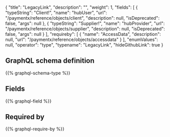 {
  "title": "LegacyLink",
  "description": "",
  "weight": 1,
  "fields": [
    {
      "typeString": "Client!",
      "name": "hubUser",
      "url": "/paymentx/reference/objects/client",
      "description": null,
      "isDeprecated": false,
      "args": null
    },
    {
      "typeString": "Supplier!",
      "name": "hubProvider",
      "url": "/paymentx/reference/objects/supplier",
      "description": null,
      "isDeprecated": false,
      "args": null
    }
  ],
  "requireby": [
    {
      "name": "AccessData",
      "description": null,
      "url": "/paymentx/reference/objects/accessdata"
    }
  ],
  "enumValues": null,
  "operator": "type",
  "typename": "LegacyLink",
  "hideGithubLink": true
}
## GraphQL schema definition

{{% graphql-schema-type %}}

## Fields

{{% graphql-field %}}

## Required by

{{% graphql-require-by %}}
